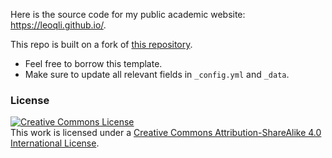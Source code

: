 Here is the source code for my public academic website: https://leoqli.github.io/.

This repo is built on a fork of [this repository](https://github.com/keunhong/keunhong.github.io).

- Feel free to borrow this template.
- Make sure to update all relevant fields in `_config.yml` and `_data`.

### License
<a rel="license" href="http://creativecommons.org/licenses/by-sa/4.0/"><img alt="Creative Commons License" style="border-width:0" src="https://i.creativecommons.org/l/by-sa/4.0/88x31.png" /></a><br />This work is licensed under a <a rel="license" href="http://creativecommons.org/licenses/by-sa/4.0/">Creative Commons Attribution-ShareAlike 4.0 International License</a>.

